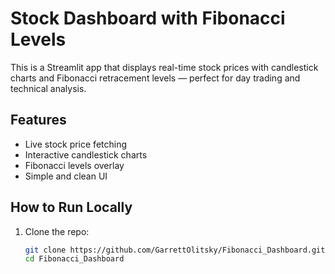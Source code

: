 # Stock Dashboard with Fibonacci Levels

This is a Streamlit app that displays real-time stock prices with candlestick charts and Fibonacci retracement levels — perfect for day trading and technical analysis.

## Features
- Live stock price fetching
- Interactive candlestick charts
- Fibonacci levels overlay
- Simple and clean UI

## How to Run Locally

1. Clone the repo:
   ```bash
   git clone https://github.com/GarrettOlitsky/Fibonacci_Dashboard.git
   cd Fibonacci_Dashboard
